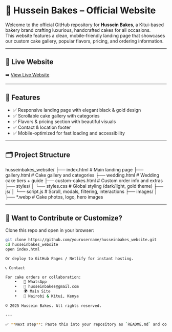 # 🍰 Hussein Bakes – Official Website

Welcome to the official GitHub repository for **Hussein Bakes**, a Kitui-based bakery brand crafting luxurious, handcrafted cakes for all occasions.  
This website features a clean, mobile-friendly landing page that showcases our custom cake gallery, popular flavors, pricing, and ordering information.

---

## 🌟 Live Website

➡️ [View Live Website](http://husseinbakes.github.io/husseinbakes_website/)

---

## 📸 Features

- ✅ Responsive landing page with elegant black & gold design  
- ✅ Scrollable cake gallery with categories  
- ✅ Flavors & pricing section with beautiful visuals  
- ✅ Contact & location footer  
- ✅ Mobile-optimized for fast loading and accessibility  

---

## 🗂️ Project Structure
husseinbakes_website/
├── index.html              # Main landing page
├── gallery.html            # Cake gallery and categories
├── wedding.html            # Wedding cake tiers + guide
├── custom-cakes.html       # Custom order info and extras
├── styles/
│   └── styles.css          # Global styling (dark/light, gold theme)
├── js/
│   └── script.js           # Scroll, modals, filtering, interactions
├── images/
│   ├── *.webp              # Cake photos, logo, hero images

---

## 🚀 Want to Contribute or Customize?

Clone this repo and open in your browser:

```bash
git clone https://github.com/yourusername/husseinbakes_website.git
cd husseinbakes_website
open index.html

Or deploy to GitHub Pages / Netlify for instant hosting.

📞 Contact

For cake orders or collaboration:
	•	📱 WhatsApp
	•	📧 husseinbakes@gmail.com
	•	🌍 Main Site
	•	📍 Nairobi & Kitui, Kenya
    
© 2025 Hussein Bakes. All rights reserved.

---

✅ **Next step**: Paste this into your repository as `README.md` and commit.


